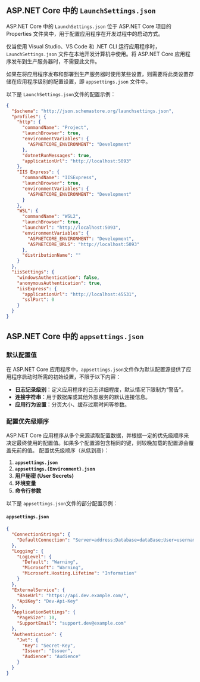 ## ASP.NET Core 中的 `LaunchSettings.json`

ASP.NET Core 中的 `LaunchSettings.json` 位于 ASP.NET Core 项目的 Properties 文件夹中，用于配置应用程序在开发过程中的启动方式。

仅当使用 Visual Studio、VS Code 和 .NET CLI 运行应用程序时，`LaunchSettings.json` 文件在本地开发计算机中使用。将 ASP.NET Core 应用程序发布到生产服务器时，不需要此文件。

如果在将应用程序发布和部署到生产服务器时使用某些设置，则需要将此类设置存储在应用程序级别的配置设置，即 `appsettings.json` 文件中。

以下是 `LaunchSettings.json`文件的配置示例：

```json
{
  "$schema": "http://json.schemastore.org/launchsettings.json",
  "profiles": {
    "http": {
      "commandName": "Project",
      "launchBrowser": true,
      "environmentVariables": {
        "ASPNETCORE_ENVIRONMENT": "Development"
      },
      "dotnetRunMessages": true,
      "applicationUrl": "http://localhost:5093"
    },
    "IIS Express": {
      "commandName": "IISExpress",
      "launchBrowser": true,
      "environmentVariables": {
        "ASPNETCORE_ENVIRONMENT": "Development"
      }
    },
    "WSL": {
      "commandName": "WSL2",
      "launchBrowser": true,
      "launchUrl": "http://localhost:5093",
      "environmentVariables": {
        "ASPNETCORE_ENVIRONMENT": "Development",
        "ASPNETCORE_URLS": "http://localhost:5093"
      },
      "distributionName": ""
    }
  },
  "iisSettings": {
    "windowsAuthentication": false,
    "anonymousAuthentication": true,
    "iisExpress": {
      "applicationUrl": "http://localhost:45531",
      "sslPort": 0
    }
  }
}
```

## ASP.NET Core 中的 `appsettings.json`

### 默认配置值

在 ASP.NET Core 应用程序中，`appsettings.json`文件作为默认配置源提供了应用程序启动时所需的初始设置，不限于以下内容：

- **日志记录级别**：定义应用程序的日志详细程度，默认情况下限制为“警告”。
- **连接字符串**：用于数据库或其他外部服务的默认连接信息。
- **应用行为设置**：分页大小、缓存过期时间等参数。

### 配置优先级顺序

ASP.NET Core 应用程序从多个来源读取配置数据，并根据一定的优先级顺序来决定最终使用的配置值。如果多个配置源包含相同的键，则较晚加载的配置源会覆盖先前的值。
配置优先级顺序（从低到高）：

1. **`appsettings.json`**
2. **`appsettings.{Environment}.json`**
3. **用户秘密 (User Secrets)**
4. **环境变量**
5. **命令行参数**

以下是 `appsettings.json`文件的部分配置示例：

#### `appsettings.json`

```json
{
  "ConnectionStrings": {
    "DefaultConnection": "Server=address;Database=dataBase;User=username;Password=password;"
  },
  "Logging": {
    "LogLevel": {
      "Default": "Warning",
      "Microsoft": "Warning",
      "Microsoft.Hosting.Lifetime": "Information"
    }
  },
  "ExternalService": {
    "BaseUrl": "https://api.dev.example.com/",
    "ApiKey": "Dev-Api-Key"
  },
  "ApplicationSettings": {
    "PageSize": 10,
    "SupportEmail": "support.dev@example.com"
  },
  "Authentication": {
    "Jwt": {
      "Key": "Secret-Key",
      "Issuer": "Issuer",
      "Audience": "Audience"
    }
  }
}
```

